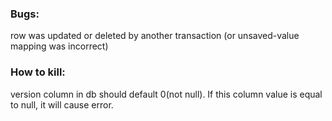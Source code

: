 ### Bugs:
row was updated or deleted by another transaction (or unsaved-value mapping was incorrect)

### How to kill:
version column in db should default 0(not null). If this column value is equal to null, it will cause error. 
